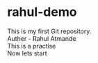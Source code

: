 # rahul-demo
This is my first Git repository.
<br>
Auther - Rahul Atmande
<br>
This is a practise
<br>
Now lets start
